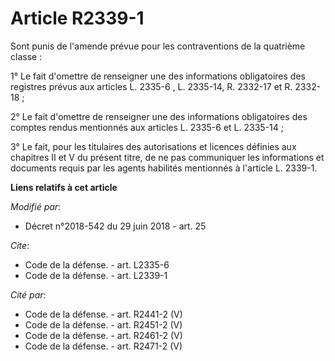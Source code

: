 # Article R2339-1

Sont punis de l'amende prévue pour les contraventions de la quatrième classe :

1° Le fait d'omettre de renseigner une des informations obligatoires des registres prévus aux  articles L. 2335-6  , L.
2335-14, R. 2332-17 et R. 2332-18 ;

2° Le fait d'omettre de renseigner une des informations obligatoires des comptes rendus mentionnés aux articles L. 2335-6 et
L. 2335-14 ;

3° Le fait, pour les titulaires des autorisations et licences définies aux chapitres II et V du présent titre, de ne pas
communiquer les informations et documents requis par les agents habilités mentionnés à l'article L. 2339-1.

**Liens relatifs à cet article**

_Modifié par_:

  - Décret n°2018-542 du 29 juin 2018 - art. 25

_Cite_:

  - Code de la défense. - art. L2335-6
  - Code de la défense. - art. L2339-1

_Cité par_:

  - Code de la défense. - art. R2441-2 (V)
  - Code de la défense. - art. R2451-2 (V)
  - Code de la défense. - art. R2461-2 (V)
  - Code de la défense. - art. R2471-2 (V)
